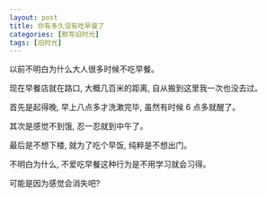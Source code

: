 ```yaml
---
layout: post
title: 你有多久没有吃早餐了
categories: [默写旧时光]
tags: [旧时光]
---
```


以前不明白为什么大人很多时候不吃早餐。

现在早餐店就在路口, 大概几百米的距离, 自从搬到这里我一次也没去过。

首先是起得晚, 早上八点多才洗漱完毕, 虽然有时候 6 点多就醒了。

其次是感觉不到饿, 忍一忍就到中午了。

最后是不想下楼, 就为了吃个早饭, 纯粹是不想出门。

不明白为什么, 不爱吃早餐这种行为是不用学习就会习得。

可能是因为感觉会消失吧?